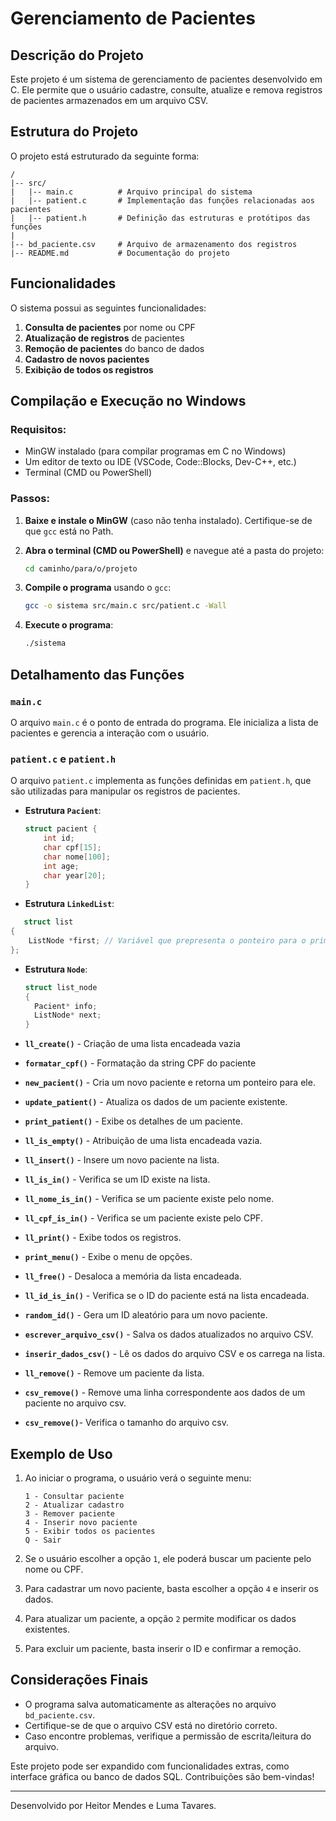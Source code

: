 # Gerenciamento de Pacientes

## Descrição do Projeto
Este projeto é um sistema de gerenciamento de pacientes desenvolvido em C. Ele permite que o usuário cadastre, consulte, atualize e remova registros de pacientes armazenados em um arquivo CSV.

## Estrutura do Projeto

O projeto está estruturado da seguinte forma:

```
/
|-- src/
|   |-- main.c          # Arquivo principal do sistema
|   |-- patient.c       # Implementação das funções relacionadas aos pacientes
|   |-- patient.h       # Definição das estruturas e protótipos das funções
|
|-- bd_paciente.csv     # Arquivo de armazenamento dos registros
|-- README.md           # Documentação do projeto
```

## Funcionalidades

O sistema possui as seguintes funcionalidades:

1. **Consulta de pacientes** por nome ou CPF
2. **Atualização de registros** de pacientes
3. **Remoção de pacientes** do banco de dados
4. **Cadastro de novos pacientes**
5. **Exibição de todos os registros**

## Compilação e Execução no Windows

### Requisitos:

- MinGW instalado (para compilar programas em C no Windows)
- Um editor de texto ou IDE (VSCode, Code::Blocks, Dev-C++, etc.)
- Terminal (CMD ou PowerShell)

### Passos:

1. **Baixe e instale o MinGW** (caso não tenha instalado). Certifique-se de que `gcc` está no Path.
2. **Abra o terminal (CMD ou PowerShell)** e navegue até a pasta do projeto:

   ```sh
   cd caminho/para/o/projeto
   ```

3. **Compile o programa** usando o `gcc`:

   ```sh
   gcc -o sistema src/main.c src/patient.c -Wall
   ```

4. **Execute o programa**:

   ```sh
   ./sistema
   ```

## Detalhamento das Funções

### `main.c`

O arquivo `main.c` é o ponto de entrada do programa. Ele inicializa a lista de pacientes e gerencia a interação com o usuário.

### `patient.c` e `patient.h`

O arquivo `patient.c` implementa as funções definidas em `patient.h`, que são utilizadas para manipular os registros de pacientes.

- **Estrutura `Pacient`**:
  
  ```c
  struct pacient {
      int id;
      char cpf[15];
      char nome[100];
      int age;
      char year[20];
  }
  ```
 - **Estrutura `LinkedList`**:
```c
   struct list
{
    ListNode *first; // Variável que prepresenta o ponteiro para o primeiro nó da lista.
};
```
- **Estrutura `Node`**:
  ```c
  struct list_node
  {
    Pacient* info;
    ListNode* next;
  }
  ```
  
- **`ll_create()`** - Criação de uma lista encadeada vazia
- **`formatar_cpf()`** -  Formatação da string CPF do paciente   
- **`new_pacient()`** - Cria um novo paciente e retorna um ponteiro para ele.
- **`update_patient()`** - Atualiza os dados de um paciente existente.
- **`print_patient()`** - Exibe os detalhes de um paciente.
- **`ll_is_empty()`** - Atribuição de uma lista encadeada vazia.
- **`ll_insert()`** - Insere um novo paciente na lista.
- **`ll_is_in()`** - Verifica se um ID existe na lista.
- **`ll_nome_is_in()`** - Verifica se um paciente existe pelo nome.
- **`ll_cpf_is_in()`** - Verifica se um paciente existe pelo CPF.
- **`ll_print()`** - Exibe todos os registros.
- **`print_menu()`** - Exibe o menu de opções.
- **`ll_free()`** -  Desaloca a memória da lista encadeada.
- **`ll_id_is_in()`** -  Verifica se o ID do paciente está na lista encadeada.
- **`random_id()`** - Gera um ID aleatório para um novo paciente.
- **`escrever_arquivo_csv()`** - Salva os dados atualizados no arquivo CSV.
- **`inserir_dados_csv()`** - Lê os dados do arquivo CSV e os carrega na lista.
- **`ll_remove()`** - Remove um paciente da lista.
- **`csv_remove()`** - Remove uma linha correspondente aos dados de um paciente no arquivo csv.
- **`csv_remove()`**- Verifica o tamanho do arquivo csv.

## Exemplo de Uso

1. Ao iniciar o programa, o usuário verá o seguinte menu:

   ```
   1 - Consultar paciente
   2 - Atualizar cadastro
   3 - Remover paciente
   4 - Inserir novo paciente
   5 - Exibir todos os pacientes
   Q - Sair
   ```

2. Se o usuário escolher a opção `1`, ele poderá buscar um paciente pelo nome ou CPF.
3. Para cadastrar um novo paciente, basta escolher a opção `4` e inserir os dados.
4. Para atualizar um paciente, a opção `2` permite modificar os dados existentes.
5. Para excluir um paciente, basta inserir o ID e confirmar a remoção.

## Considerações Finais

- O programa salva automaticamente as alterações no arquivo `bd_paciente.csv`.
- Certifique-se de que o arquivo CSV está no diretório correto.
- Caso encontre problemas, verifique a permissão de escrita/leitura do arquivo.

Este projeto pode ser expandido com funcionalidades extras, como interface gráfica ou banco de dados SQL. Contribuições são bem-vindas!

---
Desenvolvido por Heitor Mendes e Luma Tavares.
